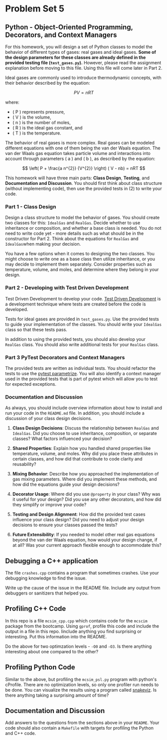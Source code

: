 <!-- omit in toc -->
# Problem Set 5

## Python - Object-Oriented Programming, Decorators, and Context Managers

For this homework, you will design a set of Python classes to model the behavior of different types of gases: real gases and ideal gases. **Some of the design parameters for these classes are already defined in the provided testing file (`test_gases.py`).** However, please read the assignment explanation before moving to this file. Using this file will come later in Part 2.

Ideal gases are commonly used to introduce thermodynamic concepts, with their behavior described by the equation:

$$
PV = nRT
$$

where:

- \( P \) represents pressure,
- \( V \) is the volume,
- \( n \) is the number of moles,
- \( R \) is the ideal gas constant, and
- \( T \) is the temperature.

The behavior of real gases is more complex. Real gases can be modeled different equations with one of them being the van der Waals equation. The van der Waals gas equation takes particle volume and interactions into account through parameters \( a \) and \( b \), as described by the equation:

$$
\left( P + \frac{a n^{2}} {V^{2}} \right) ( V - nb) = nRT
$$


This homework will have three main parts: **Class Design**, **Testing**, and **Documentation and Discussion**. You should first think about class structure (without implementing code), then use the provided tests in (2) to write your code.


### Part 1 - Class Design

Design a class structure to model the behavior of gases. You should create two classes for this: `IdealGas` and `RealGas`. Decide whether to use inheritance or composition, and whether a base class is needed. You do not need to write code yet - more details such as what should be in the constructor for Part 2. Think about the equations for `RealGas` and `IdealGas`when making your decision.

You have a few options when it comes to designing the two classes. You might choose to write one as a base class then utilize inheritance, or you may decide to implement them separately. Consider properties such as temperature, volume, and moles, and determine where they belong in your design.


### Part 2 - Developing with Test Driven Development

Test Driven Development to develop your code. [Test Driven Development](https://en.wikipedia.org/wiki/Test-driven_development) is a development technique where tests are created before the code is developed. 

Tests for ideal gases are provided in `test_gases.py`. Use the provided tests to guide your implementation of the classes. You should write your `IdealGas` class so that these tests pass. 

In addition to using the provided tests, you should also develop your `RealGas` class. You should also write additional tests for your `RealGas` class.

### Part 3  PyTest Decorators and Context Managers

The provided tests are written as individual tests. You should refactor the tests to use the [pytest parametrize](https://docs.pytest.org/en/7.3.x/how-to/parametrize.html). You will also identify a context manager used in the provided tests that is part of pytest which will allow you to test for expected exceptions.


### Documentation and Discussion

As always, you should include overview information about how to install and run your code in the `README.md` file. In addition, you should include a discussion of your class design decisions.

1. **Class Design Decisions**: Discuss the relationship between `RealGas` and `IdealGas`. Did you choose to use inheritance, composition, or separate classes? What factors influenced your decision?

2. **Shared Properties**: Explain how you handled shared properties like temperature, volume, and moles. Why did you place these attributes in certain classes, and how did that contribute to code clarity and reusability?

3. **Mixing Behavior**: Describe how you approached the implementation of gas mixing parameters. Where did you implement these methods, and how did the equations guide your design decisions?

4. **Decorator Usage**: Where did you use `@property` in your class? Why was it useful for your design? Did you use any other decorators, and how did they simplify or improve your code?

5. **Testing and Design Alignment**: How did the provided test cases influence your class design? Did you need to adjust your design decisions to ensure your classes passed the tests? 

6. **Future Extensibility**: If you needed to model other real gas equations beyond the van der Waals equation, how would your design change, if at all? Was your current approach flexible enough to accommodate this?

## Debugging a C++ application

The file `crashes.cpp` contains a program that sometimes crashes. Use your
debugging knowledge to find the issue.

Write up the cause of the issue in the README file.
Include any output from debuggers or sanitizers that helped you.


## Profiling C++ Code

In this repo is a file `mcsim_cpp.cpp` which contains code for the `mcscim`
package from the bootcamp. Using `gprof`, profile this code and include the
output in a file in this repo. Iinclude anything you find surprising
or interesting. Put this information into the README.

Do the above for two optimzation levels - `-O0` and `-O3`. Is there anything
interesting about one compared to the other?


## Profiling Python Code

Similar to the above, but profiling the `mcsim_psl.py` program with python's
cProfile. There are no optimization levels, so only one profiler run needs
to be done. You can visualize the results using a program called [snakeviz](https://jiffyclub.github.io/snakeviz/). Is there anything taking a surprising amount of time?

## Documentation and Discussion

Add answers to the questions from the sections above in your `README`. Your code should also contain a `Makefile` with targets for profiling the Python and C++ code.

<script type="text/javascript" src="http://cdn.mathjax.org/mathjax/latest/MathJax.js?config=TeX-AMS-MML_HTMLorMML"></script>
<script type="text/x-mathjax-config">
    MathJax.Hub.Config({ tex2jax: {inlineMath: [['$', '$']]}, messageStyle: "none" });
</script>


